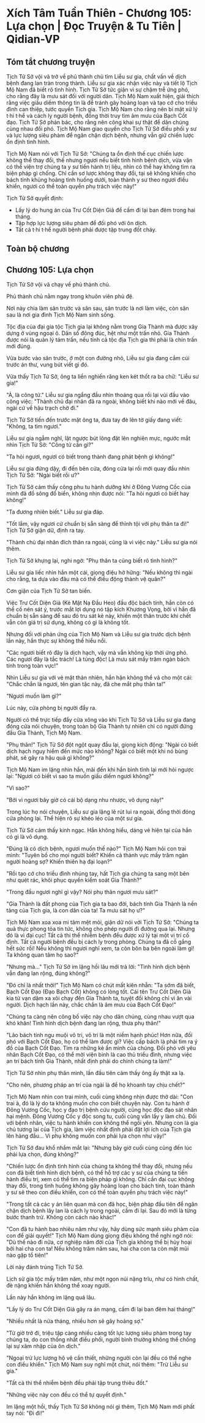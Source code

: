 # Xích Tâm Tuần Thiên - Chương 105: Lựa chọn | Đọc Truyện & Tu Tiên | Qidian-VP



## Tóm tắt chương truyện

Tịch Tử Sở vội vã trở về phủ thành chủ tìm Liễu sư gia, chất vấn về dịch bệnh đang lan tràn trong thành. Liễu sư gia xác nhận việc này và tiết lộ Tịch Mộ Nam đã biết rõ tình hình. Tịch Tử Sở tức giận vì sự chậm trễ ứng phó, cho rằng đây là mưu sát đối với người dân. Tịch Mộ Nam xuất hiện, giải thích rằng việc giấu diếm thông tin là để tránh gây hoảng loạn và tạo cớ cho triều đình can thiệp, tước quyền Tịch gia. Tịch Mộ Nam cho rằng nên bí mật xử lý t·hi t·hể và cách ly người bệnh, đồng thời truy tìm âm mưu của Bạch Cốt đạo. Tịch Tử Sở phản bác, cho rằng nên công khai sự thật để dân chúng cùng nhau đối phó. Tịch Mộ Nam giao quyền cho Tịch Tử Sở điều phối y sư và lực lượng siêu phàm để ngăn chặn dịch bệnh, nhưng vẫn giữ chiến lược ổn định tình hình.

Tịch Mộ Nam nói với Tịch Tử Sở: "Chúng ta ổn định thế cục chiến lược không thể thay đổi, thế nhưng ngươi nếu biết tình hình bệnh dịch, vừa vặn có thể viện trợ chúng ta y sư tiến hành trị liệu, nhìn có thể hay không tìm ra biện pháp gì chống. Chỉ cần sơ lược không thay đổi, tại sẽ không khiến cho bách tính khủng hoảng tình huống dưới, toàn thành y sư theo ngươi điều khiển, ngươi có thể toàn quyền phụ trách việc này!"

Tịch Tử Sở quyết định:
*   Lấy lý do hung án của Trư Cốt Diện Giả để cấm đi lại ban đêm trong hai tháng.
*   Tập hợp lực lượng siêu phàm để đối phó với ôn dịch.
*   Tất cả t·hi t·hể người bệnh phải được tập trung đốt cháy.


## Toàn bộ chương

## Chương 105: Lựa chọn

Tịch Tử Sở vội vã chạy về phủ thành chủ.

Phủ thành chủ nằm ngay trong khuôn viên phủ đệ.

Nơi này chia làm sân trước và sân sau, sân trước là nơi làm việc, còn sân sau là nơi gia đình Tịch Mộ Nam sinh sống.

Tộc địa của đại gia tộc Tịch gia lại không nằm trong Gia Thành mà được xây dựng ở vùng ngoại ô. Dân số đông đúc, hệt như một trấn nhỏ. Gia Thành được nói là quản lý tám trấn, nếu tính cả tộc địa Tịch gia thì phải là chín trấn mới đúng.

Vừa bước vào sân trước, ở một con đường nhỏ, Liễu sư gia đang cắm cúi trước án thư, vung bút viết gì đó.

Vừa thấy Tịch Tử Sở, ông ta liền nghiến răng ken két thốt ra ba chữ: "Liễu sư gia!"

"À, là công tử." Liễu sư gia ngẩng đầu nhìn thoáng qua rồi lại vùi đầu vào công việc: "Thành chủ đại nhân đã ra ngoài, không biết khi nào mới về đâu, ngài cứ về hậu trạch chờ đi."

Tịch Tử Sở tiến đến trước mặt ông ta, đưa tay đè lên tờ giấy đang viết: "Không, ta tìm ngươi."

Liễu sư gia ngẫm nghĩ, lật ngược bút lông đặt lên nghiên mực, ngước mắt nhìn Tịch Tử Sở: "Công tử cần gì?"

"Ta hỏi ngươi, ngươi có biết trong thành đang phát bệnh gì không!"

Liễu sư gia đứng dậy, đi đến bên cửa, đóng cửa lại rồi mới quay đầu nhìn Tịch Tử Sở: "Ngài biết rồi ư?"

Tịch Tử Sở cảm thấy công phu tu hành dưỡng khí ở Đông Vương Cốc của mình đã đổ sông đổ biển, không nhịn được nói: "Ta hỏi ngươi có biết hay không!"

"Ta đương nhiên biết." Liễu sư gia đáp.

"Tốt lắm, vậy ngươi cứ chuẩn bị sẵn sàng để thỉnh tội với phụ thân ta đi!" Tịch Tử Sở giận dữ, định ra tay.

"Thành chủ đại nhân đích thân ra ngoài, cũng là vì việc này." Liễu sư gia nói thêm.

Tịch Tử Sở khựng lại, nghi ngờ: "Phụ thân ta cũng biết rõ tình hình?"

Liễu sư gia liếc nhìn hắn một cái, giọng điệu hờ hững: "Nếu không thì ngài cho rằng, ta dựa vào đâu mà có thể điều động thành vệ quân?"

Cơn giận của Tịch Tử Sở tan biến.

Việc Trư Cốt Diện Giả (Kẻ Mặt Nạ Đầu Heo) đầu độc bách tính, hắn còn có thể cố nén sát ý, trước mắt lợi dụng nó tập kích Khương Vọng, bởi vì hắn đã chuẩn bị sẵn sàng để sau đó tru sát kẻ này, khiến một thân trước khi chết vẫn còn giá trị sử dụng, không có gì là không tốt.

Nhưng đối với phản ứng của Tịch Mộ Nam và Liễu sư gia trước dịch bệnh lần này, hắn thực sự không thể hiểu nổi.

"Các ngươi biết rõ đây là dịch hạch, vậy mà vẫn không kịp thời ứng phó. Các ngươi đây là tắc trách! Là túng độc! Là mưu sát mấy trăm ngàn bách tính trong toàn vực!"

Nhìn Liễu sư gia với vẻ mặt thản nhiên, hắn hận không thể vả cho một cái: "Chắc chắn là ngươi, tên gian tặc này, đã che mắt phụ thân ta!"

"Ngươi muốn làm gì?"

Lúc này, cửa phòng bị người đẩy ra.

Người có thể trực tiếp đẩy cửa xông vào khi Tịch Tử Sở và Liễu sư gia đang đóng cửa nói chuyện, trong toàn bộ Gia Thành tự nhiên chỉ có người đứng đầu Gia Thành, Tịch Mộ Nam.

"Phụ thân!" Tịch Tử Sở đột ngột quay đầu lại, giọng kích động: "Ngài có biết dịch hạch nguy hiểm đến mức nào không? Ngài có biết một khi nó bùng phát, sẽ gây ra hậu quả gì không?"

Tịch Mộ Nam im lặng nhìn hắn, mãi đến khi hắn bình tĩnh lại mới hỏi ngược lại: "Ngươi có biết vì sao ta muốn giấu diếm ngươi không?"

"Vì sao?"

"Bởi vì ngươi bây giờ có cái bộ dạng nhu nhược, vô dụng này!"

Trong lúc họ nói chuyện, Liễu sư gia lặng lẽ rút lui ra ngoài, đồng thời đóng cửa phòng lại. Thể hiện rõ sự khéo léo của một sư gia.

Tịch Tử Sở cảm thấy kinh ngạc. Hắn không hiểu, dáng vẻ hiện tại của hắn có gì là vô dụng.

"Đúng là có dịch bệnh, ngươi muốn thế nào?" Tịch Mộ Nam hỏi con trai mình: "Tuyên bố cho mọi người biết? Khiến cả thành vực mấy trăm ngàn người hoảng sợ? Khiến thiên hạ đại loạn?"

"Rồi tạo cớ cho triều đình nhúng tay, hất Tịch gia chúng ta sang một bên như quét rác, khôi phục quyền kiểm soát Gia Thành?"

"Trong đầu ngươi nghĩ gì vậy? Nói phụ thân ngươi mưu sát?"

"Gia Thành là đất phong của Tịch gia ta bao đời, bách tính Gia Thành là nền tảng của Tịch gia, là con dân của ta! Ta mưu sát họ ư?"

Tịch Mộ Nam xoa xoa mi tâm mệt mỏi, giận dữ nói với Tịch Tử Sở: "Chúng ta quả thực phong tỏa tin tức, không cho phép người đi đường qua lại. Nhưng đó là vì đại cục! Tất cả thi thể nhiễm bệnh đều được xử lý tại một vị trí cố định. Tất cả người bệnh đều bị cách ly trong phòng. Chúng ta đã cố gắng hết sức rồi! Nếu không thì ngươi nghĩ xem, ta còn bôn ba bên ngoài làm gì! Ta không quan tâm họ sao?"

"Nhưng mà..." Tịch Tử Sở im lặng hồi lâu mới trả lời: "Tình hình dịch bệnh vẫn đang lan rộng, đúng không?"

"Đó chỉ là nhất thời!" Tịch Mộ Nam có chút mất kiên nhẫn: "Ta sớm đã biết, Bạch Cốt Đạo (Đạo Bạch Cốt) không có lòng tốt. Cái tên Trư Cốt Diện Giả kia từ vạn dặm xa xôi chạy đến Gia Thành ta, tuyệt đối không chỉ vì ăn vài người. Dịch hạch lần này, chắc chắn là âm mưu của Bạch Cốt Đạo!"

"Chúng ta càng nên công bố việc này cho dân chúng, cùng nhau vượt qua khó khăn! Tình hình dịch bệnh đang lan rộng, thưa phụ thân!"

"Lão bách tính ngu muội vô tri, vô tri là một niềm hạnh phúc! Hơn nữa, đối phó với Bạch Cốt Đạo, họ có thể làm được gì? Việc cấp bách là phải tìm ra ý đồ của Bạch Cốt Đạo. Tìm ra những kẻ ẩn mình của chúng. Đối phó với yêu nhân Bạch Cốt Đạo, có thể mời viện binh là cao thủ triều đình, nhưng việc an trí bách tính Gia Thành, nhất định phải do chính chúng ta làm!"

Tịch Tử Sở nhìn phụ thân mình, lần đầu tiên cảm thấy ông ấy thật xa lạ.

"Cho nên, phương pháp an trí của ngài là để họ khoanh tay chịu chết?"

Tịch Mộ Nam nhìn con trai mình, cuối cùng không nhịn được thở dài: "Con trai à, đó là lý do ta không muốn cho con biết chuyện này. Con tu hành ở Đông Vương Cốc, học y đạo trị bệnh cứu người, cũng học độc đạo sát nhân hại mệnh. Đông Vương Cốc y độc song tu, cuối cùng vẫn lấy y làm chủ. Đối với bệnh nhân, việc tu hành khiến con không thể ngồi yên. Nhưng con là gia chủ tương lai của Tịch gia, làm việc nhất định phải đặt lợi ích của Tịch gia lên hàng đầu... Vi phụ không muốn con phải lựa chọn như vậy!"

Tịch Tử Sở đau khổ nhắm mắt lại: "Nhưng bây giờ cuối cùng cũng đến lúc phải lựa chọn, đúng không?"

"Chiến lược ổn định tình hình của chúng ta không thể thay đổi, nhưng nếu con đã biết tình hình dịch bệnh, có thể hỗ trợ các y sư của chúng ta tiến hành điều trị, xem có thể tìm ra biện pháp gì không. Chỉ cần đại cục không thay đổi, trong tình huống không gây hoảng loạn cho bách tính, toàn thành y sư sẽ theo con điều khiển, con có thể toàn quyền phụ trách việc này!"

"Trong tất cả các y án liên quan mà con đã học, biện pháp đầu tiên để ngăn chặn dịch bệnh lây lan là cách ly trong ngoài, cấm đi lại. Sau đó mới là từng bước thanh trừ. Không còn cách nào khác!"

"Con đã tu hành bao nhiêu năm như vậy, hãy dùng sức mạnh siêu phàm của con để giải quyết!" Tịch Mộ Nam dùng giọng điệu không thể nghi ngờ nói: "Dù thế nào đi nữa, cơ nghiệp năm đời của Tịch gia không thể bị hủy hoại bởi hai cha con ta! Nếu không trăm năm sau, hai cha con ta còn mặt mũi nào gặp tổ tiên!"

Lời này đánh trúng Tịch Tử Sở.

Lịch sử gia tộc mấy trăm năm, như một ngọn núi nặng trĩu, như có hình chất, đè nặng khiến hắn không thể xoay người.

Lần này hắn không im lặng quá lâu.

"Lấy lý do Trư Cốt Diện Giả gây ra án mạng, cấm đi lại ban đêm hai tháng!"

"Nhiều nhất là nửa tháng, nhiều hơn sẽ gây hoảng sợ."

"Từ giờ trở đi, triệu tập càng nhiều càng tốt lực lượng siêu phàm trong tay chúng ta, do con thống nhất điều phối, người bình thường không thể chống lại sự xâm nhập của ôn dịch."

"Ngoại trừ lực lượng hộ vệ cần thiết, những người còn lại đều có thể nghe con điều khiển." Tịch Mộ Nam suy nghĩ một chút, nói thêm: "Trừ Liễu sư gia."

"Tất cả thi thể nhiễm bệnh đều phải tập trung thiêu đốt."

"Những việc này con đều có thể tự quyết định."

Im lặng một hồi, thấy Tịch Tử Sở không nói gì thêm, Tịch Mộ Nam mới phất tay nói: "Đi đi!"